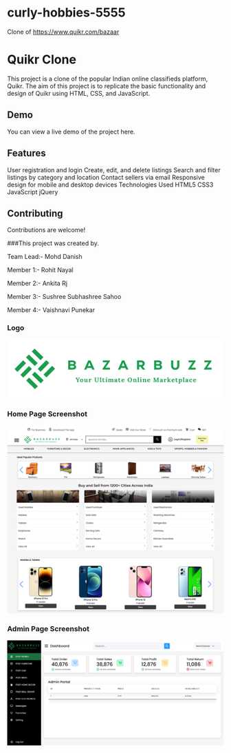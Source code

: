 # curly-hobbies-5555
Clone of https://www.quikr.com/bazaar

# Quikr Clone
This project is a clone of the popular Indian online classifieds platform, Quikr. The aim of this project is to replicate the basic functionality and design of Quikr using HTML, CSS, and JavaScript.

## Demo
You can view a live demo of the project here.

## Features
User registration and login
Create, edit, and delete listings
Search and filter listings by category and location
Contact sellers via email
Responsive design for mobile and desktop devices
Technologies Used
HTML5
CSS3
JavaScript
jQuery

## Contributing
Contributions are welcome! 

###This project was created by.

Team Lead:- Mohd Danish 

Member 1:- Rohit Nayal

Member 2:- Ankita Rj

Member 3:- Sushree Subhashree Sahoo

Member 4:- Vaishnavi Punekar


### Logo

![image](https://github.com/Danish0611/curly-hobbies-5555/blob/main/Assets/project_3.png?raw=true)



### Home Page Screenshot

![image](https://github.com/Danish0611/curly-hobbies-5555/blob/main/Assets/landing%20page%201.png?raw=true)


### Admin Page Screenshot

![image](https://github.com/Danish0611/curly-hobbies-5555/blob/main/Assets/Admin%20Page.png?raw=true)





